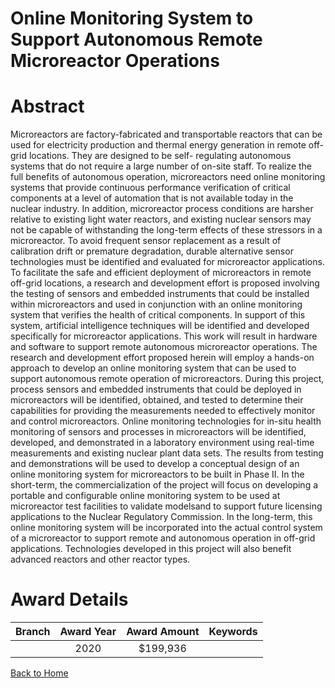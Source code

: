 
Online Monitoring System to Support Autonomous Remote Microreactor Operations
=============================================================================

# Abstract


Microreactors are factory-fabricated and transportable reactors that can be used for electricity production and thermal energy generation in remote off-grid locations. They are designed to be self- regulating autonomous systems that do not require a large number of on-site staff. To realize the full benefits of autonomous operation, microreactors need online monitoring systems that provide continuous performance verification of critical components at a level of automation that is not available today in the nuclear industry. In addition, microreactor process conditions are harsher relative to existing light water reactors, and existing nuclear sensors may not be capable of withstanding the long-term effects of these stressors in a microreactor. To avoid frequent sensor replacement as a result of calibration drift or premature degradation, durable alternative sensor technologies must be identified and evaluated for microreactor applications. To facilitate the safe and efficient deployment of microreactors in remote off-grid locations, a research and development effort is proposed involving the testing of sensors and embedded instruments that could be installed within microreactors and used in conjunction with an online monitoring system that verifies the health of critical components. In support of this system, artificial intelligence techniques will be identified and developed specifically for microreactor applications. This work will result in hardware and software to support remote autonomous microreactor operations. The research and development effort proposed herein will employ a hands-on approach to develop an online monitoring system that can be used to support autonomous remote operation of microreactors. During this project, process sensors and embedded instruments that could be deployed in microreactors will be identified, obtained, and tested to determine their capabilities for providing the measurements needed to effectively monitor and control microreactors. Online monitoring technologies for in-situ health monitoring of sensors and processes in microreactors will be identified, developed, and demonstrated in a laboratory environment using real-time measurements and existing nuclear plant data sets. The results from testing and demonstrations will be used to develop a conceptual design of an online monitoring system for microreactors to be built in Phase II. In the short-term, the commercialization of the project will focus on developing a portable and configurable online monitoring system to be used at microreactor test facilities to validate modelsand to support future licensing applications to the Nuclear Regulatory Commission. In the long-term, this online monitoring system will be incorporated into the actual control system of a microreactor to support remote and autonomous operation in off-grid applications. Technologies developed in this project will also benefit advanced reactors and other reactor types.  

# Award Details

|Branch|Award Year|Award Amount|Keywords|
| :---: | :---: | :---: | :---: |
||2020|$199,936||
  
  


[Back to Home](https://github.com/chrischow/dod_sbir_awards/JT/#29)